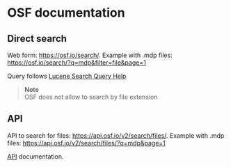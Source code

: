 # OSF documentation

## Direct search

Web form: https://osf.io/search/. Example with .mdp files: https://osf.io/search/?q=mdp&filter=file&page=1

Query follows [Lucene Search Query Help](https://extensions.xwiki.org/xwiki/bin/view/Extension/Search+Application+Query+Syntax)

> **Note**  
> OSF does not allow to search by file extension

## API

API to search for files: https://api.osf.io/v2/search/files/. Example with .mdp files: https://api.osf.io/v2/search/files/?q=mdp&page=1

[API](https://developer.osf.io/) documentation.

